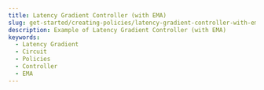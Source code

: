 ```yaml
---
title: Latency Gradient Controller (with EMA)
slug: get-started/creating-policies/latency-gradient-controller-with-ema
description: Example of Latency Gradient Controller (with EMA)
keywords:
  - Latency Gradient
  - Circuit
  - Policies
  - Controller
  - EMA
---
```

